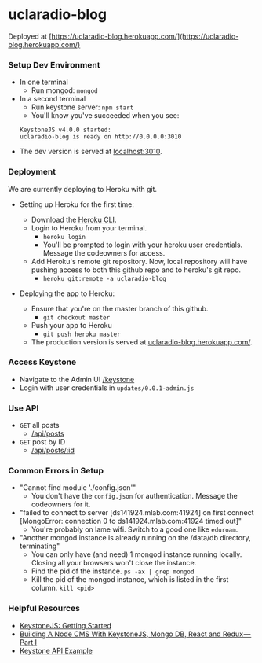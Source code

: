 # uclaradio-blog

Deployed at [https://uclaradio-blog.herokuapp.com/](https://uclaradio-blog.herokuapp.com/)

### Setup Dev Environment

- In one terminal
  - Run mongod: `mongod`
- In a second terminal
  - Run keystone server: `npm start`
  - You'll know you've succeeded when you see:
  ```
  KeystoneJS v4.0.0 started:
  uclaradio-blog is ready on http://0.0.0.0:3010
  ```
- The dev version is served at [localhost:3010](http://localhost:3010/).

### Deployment

We are currently deploying to Heroku with git.

- Setting up Heroku for the first time:

  - Download the [Heroku CLI](https://devcenter.heroku.com/categories/command-line).
  - Login to Heroku from your terminal.
    - `heroku login`
    - You'll be prompted to login with your heroku user credentials. Message the codeowners for access.
  - Add Heroku's remote git repository. Now, local repository will have pushing access to both this github repo and to heroku's git repo.
    - `heroku git:remote -a uclaradio-blog`

- Deploying the app to Heroku:

  - Ensure that you're on the master branch of this github.
    - `git checkout master`
  - Push your app to Heroku
    - `git push heroku master`
  - The production version is served at [uclaradio-blog.herokuapp.com/](https://uclaradio-blog.herokuapp.com/).

### Access Keystone

- Navigate to the Admin UI [/keystone]()
- Login with user credentials in `updates/0.0.1-admin.js`

### Use API

- `GET` all posts
  - [/api/posts]()
- `GET` post by ID
  - [/api/posts/:id]()

### Common Errors in Setup

- "Cannot find module './config.json'"
  - You don't have the `config.json` for authentication. Message the codeowners for it.
- "failed to connect to server [ds141924.mlab.com:41924] on first connect [MongoError: connection 0 to ds141924.mlab.com:41924 timed out]"
  - You're probably on lame wifi. Switch to a good one like `eduroam`.
- "Another mongod instance is already running on the /data/db directory, terminating"
  - You can only have (and need) 1 mongod instance running locally. Closing all your browsers won't close the instance.
  - Find the pid of the instance.
    `ps -ax | grep mongod`
  - Kill the pid of the mongod instance, which is listed in the first column.
    `kill <pid>`

### Helpful Resources

- [KeystoneJS: Getting Started](https://keystonejs.com/getting-started/)
- [Building A Node CMS With KeystoneJS, Mongo DB, React and Redux — Part I](https://itnext.io/building-a-node-cms-with-keystonejs-mongo-db-react-and-redux-part-i-ae5958496df2)
- [Keystone API Example](https://gist.github.com/JedWatson/9741171)
